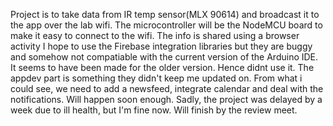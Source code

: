 Project is to take data from IR temp sensor(MLX 90614) and broadcast it to the app over the lab wifi. The microcontroller will be the NodeMCU board to make it easy to connect to the wifi. The info is shared using a browser activity
I hope to use the Firebase integration libraries but they are buggy and somehow not compatiable with the current version of the Arduino IDE. It seems to have been made for the older version. Hence didnt use it. 
The appdev part is something they didn't keep me updated on. From what i could see, we need to add a newsfeed, integrate calendar and deal with the notifications. Will happen soon enough.
Sadly, the project was delayed by a week due to ill health, but I'm fine now. Will finish by the review meet. 

